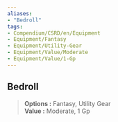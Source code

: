 ```yaml
---
aliases:
- "Bedroll"
tags:
- Compendium/CSRD/en/Equipment
- Equipment/Fantasy
- Equipment/Utility-Gear
- Equipment/Value/Moderate
- Equipment/Value/1-Gp
---
```


  
## Bedroll  
  
>  
> **Options :** Fantasy, Utility Gear  
> **Value :** Moderate, 1 Gp